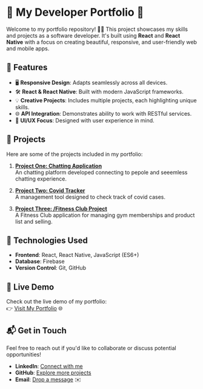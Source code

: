 # 🌟 My Developer Portfolio 🌟

Welcome to my portfolio repository! 👩‍💻 This project showcases my skills and projects as a software developer. It's built using **React** and **React Native** with a focus on creating beautiful, responsive, and user-friendly web and mobile apps.

## 🚀 Features

- 🖥 **Responsive Design**: Adapts seamlessly across all devices.
- 🛠 **React & React Native**: Built with modern JavaScript frameworks.
- 💡 **Creative Projects**: Includes multiple projects, each highlighting unique skills.
- 🌐 **API Integration**: Demonstrates ability to work with RESTful services.
- 🎨 **UI/UX Focus**: Designed with user experience in mind.

## 📂 Projects

Here are some of the projects included in my portfolio:

1. **[Project One: Chatting Application](https://github.com/ApekshaMore/Chatting-Application)**  
   An chatting platform developed connecting to pepole and seeemless chatting experience.

2. **[Project Two: Covid Tracker](https://github.com/ApekshaMore/CovidTracker)**  
   A management tool designed to check track of covid cases.

3. **[Project Three: /Fitness Club Project](https://github.com/ApekshaMore/FitnessClubProject)**  
   A Fitness Club application for managing gym memberships and product list and selling.



## 🔧 Technologies Used

- **Frontend**: React, React Native, JavaScript (ES6+)
- **Database**: Firebase
- **Version Control**: Git, GitHub

## 🌈 Live Demo

Check out the live demo of my portfolio:  
👉 [Visit My Portfolio](https://portfolio-apeksha.web.app) 🌐

## 📬 Get in Touch

Feel free to reach out if you'd like to collaborate or discuss potential opportunities!

- **LinkedIn**: [Connect with me](https://www.linkedin.com/in/apekshamore/)  
- **GitHub**: [Explore more projects](https://github.com/ApekshaMore)  
- **Email**: [Drop a message](mailto:apekshamore44@gmail.com) ✉️
